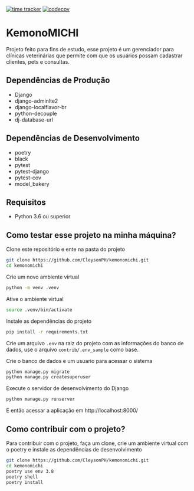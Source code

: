 [![time tracker](https://wakatime.com/badge/github/CleysonPH/kemonomichi.svg)](https://wakatime.com/badge/github/CleysonPH/kemonomichi)
[![codecov](https://codecov.io/gh/CleysonPH/kemonomichi/branch/master/graph/badge.svg)](https://codecov.io/gh/CleysonPH/kemonomichi)

# KemonoMICHI

Projeto feito para fins de estudo, esse projeto é um gerenciador para clínicas veterinárias que permite com que os usuários possam cadastrar clientes, pets e consultas.

## Dependências de Produção

- Django
- django-adminlte2
- django-localflavor-br
- python-decouple
- dj-database-url

## Dependências de Desenvolvimento

- poetry
- black
- pytest
- pytest-django
- pytest-cov
- model_bakery

## Requisitos

- Python 3.6 ou superior

## Como testar esse projeto na minha máquina?

Clone este repositório e ente na pasta do projeto

```bash
git clone https://github.com/CleysonPH/kemonomichi.git
cd kemonomichi
```

Crie um novo ambiente virtual

```bash
python -m venv .venv
```

Ative o ambiente virtual
```bash
source .venv/bin/activate
```

Instale as dependências do projeto

```sh
pip install -r requirements.txt
```

Crie um arquivo `.env` na raiz do projeto com as informações do banco de dados, use o arquivo `contrib/.env_sample` como base.

Crie o banco de dados e um usuario para acessar o sistema

```sh
python manage.py migrate
python manage.py createsuperuser
```

Execute o servidor de desenvolvimento do Django

```sh
python manage.py runserver
```

E então acessar a aplicação em http://localhost:8000/

## Como contribuir com o projeto?

Para contribuir com o projeto, faça um clone, crie um ambiente virtual com o poetry e instale as dependências de desenvolvimento

```bash
git clone https://github.com/CleysonPH/kemonomichi.git
cd kemonomichi
poetry use env 3.8
poetry shell
poetry install
```
